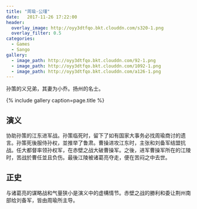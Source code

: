 ```yaml
---
title: "周瑜·公瑾"
date:   2017-11-26 17:22:00
header:
  overlay_image: http://oyy3dtfqo.bkt.clouddn.com/s320-1.png
  overlay_filter: 0.5
categories:
  - Games
  - Sango
gallery:
  - image_path: http://oyy3dtfqo.bkt.clouddn.com/92-1.png
  - image_path: http://oyy3dtfqo.bkt.clouddn.com/1092-1.png
  - image_path: http://oyy3dtfqo.bkt.clouddn.com/a126-1.png
---
```


孙策的义兄弟，其妻为小乔。扬州的名士。

{% include gallery caption=page.title %}

## 演义

协助孙策的江东进军战。孙策临死时，留下了如有国家大事务必找周瑜商讨的遗言。孙策死後服侍孙权，並推举了鲁肃。曹操进攻江东时，主张和刘备军结盟抗战。任大都督率领孙权军，在赤壁之战大破曹操军。之後，进军曹操军所在的江陵时，苦战於曹任並且负伤。最後江陵被诸葛亮夺走，便在苦闷之中去世。

## 正史

与诸葛亮的谋略战和气量狭小是演义中的虚構情节。赤壁之战的勝利和委让荆州南部给刘备军，皆由周瑜所主导。